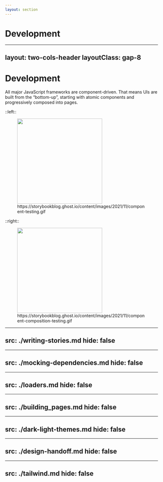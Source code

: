 ```yaml
---
layout: section
---
```


# Development

---
layout: two-cols-header
layoutClass: gap-8
---

# Development

All major JavaScript frameworks are component-driven. That means UIs are built from the “bottom-up”, starting with atomic components and progressively composed into pages.

::left::

<figure>
  <img src="/development/composite.gif"/>
  <figcaption>https://storybookblog.ghost.io/content/images/2021/11/component-testing.gif</figcaption>
</figure>

::right::

<figure>
  <img src="/development/component-composition-testing.gif"/>
  <figcaption>https://storybookblog.ghost.io/content/images/2021/11/component-composition-testing.gif</figcaption>
</figure>

<style>
  img, video {
    height: 280px;
  }
</style>

---
src: ./writing-stories.md
hide: false
---

---
src: ./mocking-dependencies.md
hide: false
---

---
src: ./loaders.md
hide: false
---

---
src: ./building_pages.md
hide: false
---

---
src: ./dark-light-themes.md
hide: false
---

---
src: ./design-handoff.md
hide: false
---

---
src: ./tailwind.md
hide: false
---